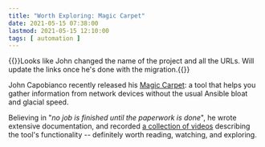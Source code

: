 ```yaml
---
title: "Worth Exploring: Magic Carpet"
date: 2021-05-15 07:38:00
lastmod: 2021-05-15 12:10:00
tags: [ automation ]
---
```

{{<note warn>}}Looks like John changed the name of the project and all the URLs. Will update the links once he's done with the migration.{{</note>}}

John Capobianco recently released his [Magic Carpet](https://github.com/automateyournetwork/magic_carpet): a tool that helps you gather information from network devices without the usual Ansible bloat and glacial speed.

Believing in "_no job is finished until the paperwork is done_", he wrote extensive documentation, and recorded [a collection of videos](https://www.automateyournetwork.ca/magic-carpet/a-collection-of-magic-carpet-videos) describing the tool's functionality -- definitely worth reading, watching, and exploring.
